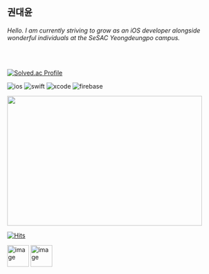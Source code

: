 ## 권대윤

###### Hello. I am currently striving to grow as an iOS developer alongside wonderful individuals at the SeSAC Yeongdeungpo campus.


<br>

<!-- 백준 티어  -->
[![Solved.ac Profile](http://mazassumnida.wtf/api/v2/generate_badge?boj=ehgusdl200)](https://solved.ac/ehgusdl200/)


<!-- 기술스택 로고  -->
![ios](https://img.shields.io/badge/ios-000000.svg?&style=for-the-badge&logo=ios&logoColor=white)
![swift](https://img.shields.io/badge/swift-F05138.svg?&style=for-the-badge&logo=swift&logoColor=white)
![xcode](https://img.shields.io/badge/xcode-147EFB.svg?&style=for-the-badge&logo=xcode&logoColor=white)
![firebase](https://img.shields.io/badge/firebase-00A4FD.svg?&style=for-the-badge&logo=firebase&logoColor=FFCA28)


<!-- 동물 친구들  -->
<a href="https://github.com/devxb/gitanimals">
<img
  src="https://render.gitanimals.org/farms/daeyunkwon"
  width="450"
  height="300"
/>
</a>

<br>

<!-- 방문자 수  -->
[![Hits](https://hits.seeyoufarm.com/api/count/incr/badge.svg?url=https%3A%2F%2Fgithub.com%2Fdaeyunkwon&count_bg=%23D0E1FD&title_bg=%238DC8F9&icon=&icon_color=%23E7E7E7&title=hits&edge_flat=false)](https://hits.seeyoufarm.com)





<!-- 아이콘  -->
<img width="50" height="50" alt="image" src="https://github.com/daeyunkwon/daeyunkwon/assets/54786464/bf812664-3e72-4cc3-b9fd-da172a804fe0">
<img width="50" height="50" alt="image" src="https://github.com/daeyunkwon/daeyunkwon/assets/54786464/0e1afc2a-5cdf-4ea9-90c8-9cb631954f48">








<!--
**daeyunkwon/daeyunkwon** is a ✨ _special_ ✨ repository because its `README.md` (this file) appears on your GitHub profile.

Here are some ideas to get you started:

- 🔭 I’m currently working on ...
- 🌱 I’m currently learning ...
- 👯 I’m looking to collaborate on ...
- 🤔 I’m looking for help with ...
- 💬 Ask me about ...
- 📫 How to reach me: ...
- 😄 Pronouns: ...
- ⚡ Fun fact: ...
-->




